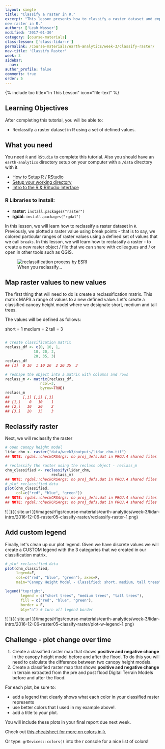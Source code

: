```yaml
---
layout: single
title: "Classify a raster in R."
excerpt: "This lesson presents how to classify a raster dataset and export it as a
new raster in R."
authors: ['Leah Wasser']
modified: '2017-01-30'
category: [course-materials]
class-lesson: ['class-lidar-r']
permalink: /course-materials/earth-analytics/week-3/classify-raster/
nav-title: 'Classify Raster'
week: 3
sidebar:
  nav:
author_profile: false
comments: true
order: 5
---
```


{% include toc title="In This Lesson" icon="file-text" %}

<div class='notice--success' markdown="1">

## <i class="fa fa-graduation-cap" aria-hidden="true"></i> Learning Objectives

After completing this tutorial, you will be able to:

* Reclassify a raster dataset in R using a set of defined values.

## <i class="fa fa-check-square-o fa-2" aria-hidden="true"></i> What you need

You need `R` and `RStudio` to complete this tutorial. Also you should have
an `earth-analytics` directory setup on your computer with a `/data`
directory with it.

* [How to Setup R / RStudio](/course-materials/earth-analytics/week-1/setup-r-rstudio/)
* [Setup your working directory](/course-materials/earth-analytics/week-1/setup-working-directory/)
* [Intro to the R & RStudio Interface](/course-materials/earth-analytics/week-1/intro-to-r-and-rstudio)

### R Libraries to Install:

* **raster:** `install.packages("raster")`
* **rgdal:** `install.packages("rgdal")`

</div>

In this lesson, we will learn how to reclassify a raster dataset in `R`. Previously,
we plotted a raster value using break points - that is to say, we colored particular
ranges of raster values using a defined set of values that we call `breaks`.
In this lesson, we will learn how to reclassify a raster - to create a new raster
object / file that we can share with colleagues and / or open in other tools such
as QGIS.

<figure>
<img src="http://resources.esri.com/help/9.3/arcgisdesktop/com/gp_toolref/geoprocessing_with_3d_analyst/Reclass_Reclass2.gif" alt="reclassification process by ESRI">
<figcaption>When you reclassify...
</figcaption>
</figure>

## Map raster values to new values

The first thing that will need to do is create a reclassification matrix. This
matrix MAPS a range of values to a new defined value. Let's create a classified
canopy height model where we designate short, medium and tall trees.

The values will be defined as follows:

short = 1
medium = 2
tall = 3



```r

# create classification matrix
reclass_df <- c(0, 10, 1,
             10, 20, 2,
             20, 35, 3)
reclass_df
## [1]  0 10  1 10 20  2 20 35  3

# reshape the object into a matrix with columns and rows
reclass_m <- matrix(reclass_df,
                ncol=3,
                byrow=TRUE)
reclass_m
##      [,1] [,2] [,3]
## [1,]    0   10    1
## [2,]   10   20    2
## [3,]   20   35    3
```

## Reclassify raster

Next, we will reclassify the raster


```r
# open canopy height model
lidar_chm <- raster("data/week3/outputs/lidar_chm.tif")
## NOTE: rgdal::checkCRSArgs: no proj_defs.dat in PROJ.4 shared files

# reclassify the raster using the reclass object - reclass_m
chm_classified <- reclassify(lidar_chm,
                     reclass_m)
## NOTE: rgdal::checkCRSArgs: no proj_defs.dat in PROJ.4 shared files
# plot reclassified data
plot(chm_classified,
     col=c("red", "blue", "green"))
## NOTE: rgdal::checkCRSArgs: no proj_defs.dat in PROJ.4 shared files
## NOTE: rgdal::checkCRSArgs: no proj_defs.dat in PROJ.4 shared files
```

![ ]({{ site.url }}/images/rfigs/course-materials/earth-analytics/week-3/lidar-intro/2016-12-06-raster05-classify-raster/reclassify-raster-1.png)


## Add custom legend

Finally, let's clean up our plot legend. Given we have discrete values we will
create a CUSTOM legend with the 3 categories that we created in our classification matrix.



```r
# plot reclassified data
plot(chm_classified,
     legend=F,
     col=c("red", "blue", "green"), axes=F,
     main="Canopy Height Model - Classified: short, medium, tall trees")

legend("topright",
       legend = c("short trees", "medium trees", "tall trees"),
       fill = c("red", "blue", "green"),
       border = F,
       bty="n") # turn off legend border
```

![ ]({{ site.url }}/images/rfigs/course-materials/earth-analytics/week-3/lidar-intro/2016-12-06-raster05-classify-raster/plot-w-legend-1.png)

<div class="notice--warning" markdown="1">

## <i class="fa fa-pencil-square-o" aria-hidden="true"></i> Challenge - plot change over time

1. Create a classified raster map that shows **positive and negative change** in the canopy height model before and after the flood. To do this you will need to calculate the difference
between two canopy height models.
2. Create a classified raster map that shows **positive and negative change** in terrain extracted from the pre and post flood Digital Terrain Models
before and after the flood.

For each plot, be sure to:

* add a legend that clearly shows what each color in your classified raster represents
* use better colors that I used in my example above!.
* add a title to your plot.

You will include these plots in your final report due next week.

Check out <a href="https://www.nceas.ucsb.edu/~frazier/RSpatialGuides/colorPaletteCheatsheet.pdf" target="_blank">this cheatsheet for more on colors in `R`. </a>

Or type: `grDevices::colors()` into the r console for a nice list of colors!
</div>
